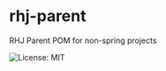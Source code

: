 # rhj-parent
RHJ Parent POM for non-spring projects

![License: MIT](https://img.shields.io/badge/License-MIT-yellow.svg)
